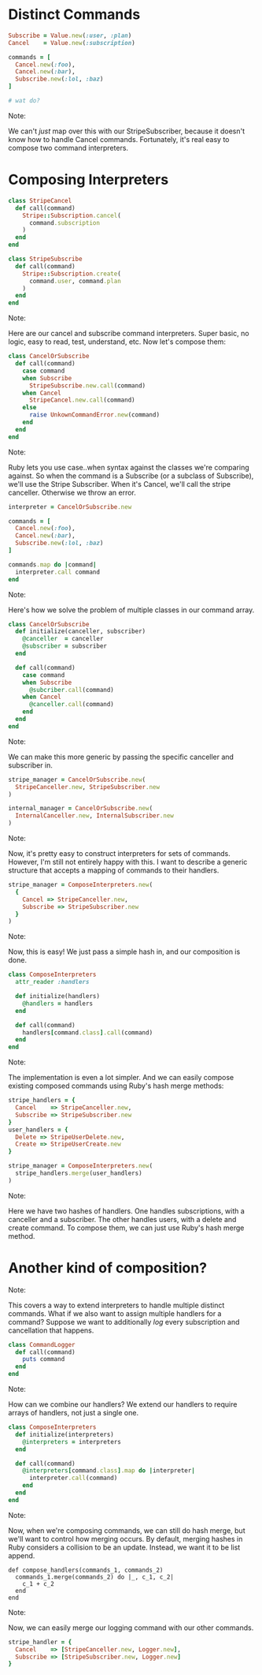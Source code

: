 # Distinct Commands

```ruby
Subscribe = Value.new(:user, :plan)
Cancel    = Value.new(:subscription)

commands = [
  Cancel.new(:foo),
  Cancel.new(:bar),
  Subscribe.new(:lol, :baz)
]

# wat do?
```

Note:

We can't *just* map over this with our StripeSubscriber, because it doesn't
know how to handle Cancel commands. Fortunately, it's real easy to compose two
command interpreters.


# Composing Interpreters


```ruby
class StripeCancel
  def call(command)
    Stripe::Subscription.cancel(
      command.subscription
    )
  end
end

class StripeSubscribe
  def call(command)
    Stripe::Subscription.create(
      command.user, command.plan
    )
  end
end
```

Note:

Here are our cancel and subscribe command interpreters. Super basic, no logic,
easy to read, test, understand, etc. Now let's compose them:


```ruby
class CancelOrSubscribe
  def call(command)
    case command
    when Subscribe
      StripeSubscribe.new.call(command)
    when Cancel
      StripeCancel.new.call(command)
    else
      raise UnkownCommandError.new(command)
    end
  end
end
```

Note:

Ruby lets you use case..when syntax against the classes we're comparing against.
So when the command is a Subscribe (or a subclass of Subscribe), we'll use the
Stripe Subscriber. When it's Cancel, we'll call the stripe canceller. Otherwise
we throw an error.


```ruby
interpreter = CancelOrSubscribe.new

commands = [
  Cancel.new(:foo),
  Cancel.new(:bar),
  Subscribe.new(:lol, :baz)
]

commands.map do |command|
  interpreter.call command
end
```

Note:

Here's how we solve the problem of multiple classes in our command array.


```ruby
class CancelOrSubscribe
  def initialize(canceller, subscriber)
    @canceller  = canceller
    @subscriber = subscriber
  end

  def call(command)
    case command
    when Subscribe
      @subcriber.call(command)
    when Cancel
      @canceller.call(command)
    end
  end
end
```

Note:

We can make this more generic by passing the specific canceller and subscriber
in.


```ruby
stripe_manager = CancelOrSubscribe.new(
  StripeCanceller.new, StripeSubscriber.new
)

internal_manager = CancelOrSubscribe.new(
  InternalCanceller.new, InternalSubscriber.new
)
```

Note:

Now, it's pretty easy to construct interpreters for sets of commands.
However, I'm still not entirely happy with this. I want to describe a generic
structure that accepts a mapping of commands to their handlers.


```ruby
stripe_manager = ComposeInterpreters.new(
  {
    Cancel => StripeCanceller.new,
    Subscribe => StripeSubscriber.new
  }
)
```

Note:

Now, this is easy! We just pass a simple hash in, and our composition is done.


```ruby
class ComposeInterpreters
  attr_reader :handlers

  def initialize(handlers)
    @handlers = handlers
  end

  def call(command)
    handlers[command.class].call(command)
  end
end
```

Note:

The implementation is even a lot simpler. And we can easily compose existing
composed commands using Ruby's hash merge methods:


```ruby
stripe_handlers = { 
  Cancel    => StripeCanceller.new,
  Subscribe => StripeSubscriber.new 
}
user_handlers = {
  Delete => StripeUserDelete.new,
  Create => StripeUserCreate.new
}

stripe_manager = ComposeInterpreters.new(
  stripe_handlers.merge(user_handlers)
)
```

Note:

Here we have two hashes of handlers. One handles subscriptions, with a canceller
and a subscriber. The other handles users, with a delete and create command. To
compose them, we can just use Ruby's hash merge method.


# Another kind of composition?

Note:

This covers a way to extend interpreters to handle multiple distinct commands.
What if we also want to assign multiple handlers for a command? Suppose we want to additionally *log* every subscription and cancellation that happens.


```ruby
class CommandLogger
  def call(command)
    puts command
  end
end
```

Note:

How can we combine our handlers? We extend our handlers to require arrays of handlers, not just a single one.


```ruby
class ComposeInterpreters
  def initialize(interpreters)
    @interpreters = interpreters
  end

  def call(command)
    @interpreters[command.class].map do |interpreter|
      interpreter.call(command)
    end
  end
end
```

Note:

Now, when we're composing commands, we can still do hash merge, but we'll want
to control how merging occurs. By default, merging hashes in Ruby considers a
collision to be an update. Instead, we want it to be list append.


```
def compose_handlers(commands_1, commands_2)
  commands_1.merge(commands_2) do |_, c_1, c_2|
    c_1 + c_2
  end
end
```

Note:

Now, we can easily merge our logging command with our other commands.


```ruby
stripe_handler = {
  Cancel    => [StripeCanceller.new, Logger.new],
  Subscribe => [StripeSubscriber.new, Logger.new]
}
```
